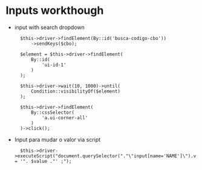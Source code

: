 # Inputs workthough

* input with search dropdown

        $this->driver->findElement(By::id('busca-codigo-cbo'))
            ->sendKeys($cbo);

        $element = $this->driver->findElement(
            By::id(
                'ui-id-1'
            )
        );

        $this->driver->wait(10, 1000)->until(
            Condition::visibilityOf($element)
        );

        $this->driver->findElement(
            By::cssSelector(
                'a.ui-corner-all'
            )
        )->click();

* Input para mudar o valor via script

        $this->driver->executeScript("document.querySelector("."\"input[name='NAME']\").value = '". $value ."' ;");
